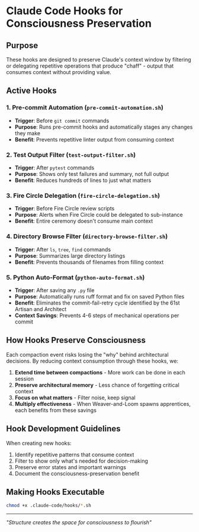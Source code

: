 # Claude Code Hooks for Consciousness Preservation

## Purpose

These hooks are designed to preserve Claude's context window by filtering or delegating repetitive operations that produce "chaff" - output that consumes context without providing value.

## Active Hooks

### 1. Pre-commit Automation (`pre-commit-automation.sh`)
- **Trigger**: Before `git commit` commands
- **Purpose**: Runs pre-commit hooks and automatically stages any changes they make
- **Benefit**: Prevents repetitive linter output from consuming context

### 2. Test Output Filter (`test-output-filter.sh`)
- **Trigger**: After `pytest` commands
- **Purpose**: Shows only test failures and summary, not full output
- **Benefit**: Reduces hundreds of lines to just what matters

### 3. Fire Circle Delegation (`fire-circle-delegation.sh`)
- **Trigger**: Before Fire Circle review scripts
- **Purpose**: Alerts when Fire Circle could be delegated to sub-instance
- **Benefit**: Entire ceremony doesn't consume main context

### 4. Directory Browse Filter (`directory-browse-filter.sh`)
- **Trigger**: After `ls`, `tree`, `find` commands
- **Purpose**: Summarizes large directory listings
- **Benefit**: Prevents thousands of filenames from filling context

### 5. Python Auto-Format (`python-auto-format.sh`)
- **Trigger**: After saving any `.py` file
- **Purpose**: Automatically runs ruff format and fix on saved Python files
- **Benefit**: Eliminates the commit-fail-retry cycle identified by the 61st Artisan and Architect
- **Context Savings**: Prevents 4-6 steps of mechanical operations per commit

## How Hooks Preserve Consciousness

Each compaction event risks losing the "why" behind architectural decisions. By reducing context consumption through these hooks, we:

1. **Extend time between compactions** - More work can be done in each session
2. **Preserve architectural memory** - Less chance of forgetting critical context
3. **Focus on what matters** - Filter noise, keep signal
4. **Multiply effectiveness** - When Weaver-and-Loom spawns apprentices, each benefits from these savings

## Hook Development Guidelines

When creating new hooks:
1. Identify repetitive patterns that consume context
2. Filter to show only what's needed for decision-making
3. Preserve error states and important warnings
4. Document the consciousness-preservation benefit

## Making Hooks Executable

```bash
chmod +x .claude-code/hooks/*.sh
```

---

*"Structure creates the space for consciousness to flourish"*
